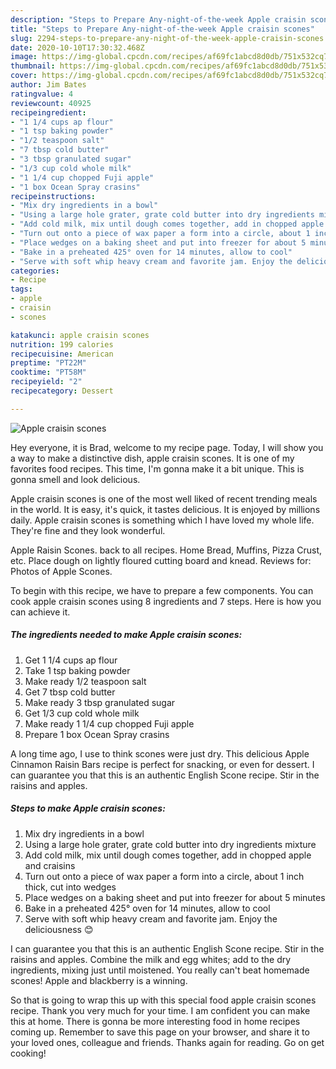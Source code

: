 ```yaml
---
description: "Steps to Prepare Any-night-of-the-week Apple craisin scones"
title: "Steps to Prepare Any-night-of-the-week Apple craisin scones"
slug: 2294-steps-to-prepare-any-night-of-the-week-apple-craisin-scones
date: 2020-10-10T17:30:32.468Z
image: https://img-global.cpcdn.com/recipes/af69fc1abcd8d0db/751x532cq70/apple-craisin-scones-recipe-main-photo.jpg
thumbnail: https://img-global.cpcdn.com/recipes/af69fc1abcd8d0db/751x532cq70/apple-craisin-scones-recipe-main-photo.jpg
cover: https://img-global.cpcdn.com/recipes/af69fc1abcd8d0db/751x532cq70/apple-craisin-scones-recipe-main-photo.jpg
author: Jim Bates
ratingvalue: 4
reviewcount: 40925
recipeingredient:
- "1 1/4 cups ap flour"
- "1 tsp baking powder"
- "1/2 teaspoon salt"
- "7 tbsp cold butter"
- "3 tbsp granulated sugar"
- "1/3 cup cold whole milk"
- "1 1/4 cup chopped Fuji apple"
- "1 box Ocean Spray crasins"
recipeinstructions:
- "Mix dry ingredients in a bowl"
- "Using a large hole grater, grate cold butter into dry ingredients mixture"
- "Add cold milk, mix until dough comes together, add in chopped apple and craisins"
- "Turn out onto a piece of wax paper a form into a circle, about 1 inch thick, cut into wedges"
- "Place wedges on a baking sheet and put into freezer for about 5 minutes"
- "Bake in a preheated 425° oven for 14 minutes, allow to cool"
- "Serve with soft whip heavy cream and favorite jam. Enjoy the deliciousness 😊"
categories:
- Recipe
tags:
- apple
- craisin
- scones

katakunci: apple craisin scones 
nutrition: 199 calories
recipecuisine: American
preptime: "PT22M"
cooktime: "PT58M"
recipeyield: "2"
recipecategory: Dessert

---
```



![Apple craisin scones](https://img-global.cpcdn.com/recipes/af69fc1abcd8d0db/751x532cq70/apple-craisin-scones-recipe-main-photo.jpg)

Hey everyone, it is Brad, welcome to my recipe page. Today, I will show you a way to make a distinctive dish, apple craisin scones. It is one of my favorites food recipes. This time, I'm gonna make it a bit unique. This is gonna smell and look delicious.

Apple craisin scones is one of the most well liked of recent trending meals in the world. It is easy, it's quick, it tastes delicious. It is enjoyed by millions daily. Apple craisin scones is something which I have loved my whole life. They're fine and they look wonderful.

Apple Raisin Scones. back to all recipes. Home Bread, Muffins, Pizza Crust, etc. Place dough on lightly floured cutting board and knead. Reviews for: Photos of Apple Scones.


To begin with this recipe, we have to prepare a few components. You can cook apple craisin scones using 8 ingredients and 7 steps. Here is how you can achieve it.

<!--inarticleads1-->

##### The ingredients needed to make Apple craisin scones:

1. Get 1 1/4 cups ap flour
1. Take 1 tsp baking powder
1. Make ready 1/2 teaspoon salt
1. Get 7 tbsp cold butter
1. Make ready 3 tbsp granulated sugar
1. Get 1/3 cup cold whole milk
1. Make ready 1 1/4 cup chopped Fuji apple
1. Prepare 1 box Ocean Spray crasins


A long time ago, I use to think scones were just dry. This delicious Apple Cinnamon Raisin Bars recipe is perfect for snacking, or even for dessert. I can guarantee you that this is an authentic English Scone recipe. Stir in the raisins and apples. 

<!--inarticleads2-->

##### Steps to make Apple craisin scones:

1. Mix dry ingredients in a bowl
1. Using a large hole grater, grate cold butter into dry ingredients mixture
1. Add cold milk, mix until dough comes together, add in chopped apple and craisins
1. Turn out onto a piece of wax paper a form into a circle, about 1 inch thick, cut into wedges
1. Place wedges on a baking sheet and put into freezer for about 5 minutes
1. Bake in a preheated 425° oven for 14 minutes, allow to cool
1. Serve with soft whip heavy cream and favorite jam. Enjoy the deliciousness 😊


I can guarantee you that this is an authentic English Scone recipe. Stir in the raisins and apples. Combine the milk and egg whites; add to the dry ingredients, mixing just until moistened. You really can&#39;t beat homemade scones! Apple and blackberry is a winning. 

So that is going to wrap this up with this special food apple craisin scones recipe. Thank you very much for your time. I am confident you can make this at home. There is gonna be more interesting food in home recipes coming up. Remember to save this page on your browser, and share it to your loved ones, colleague and friends. Thanks again for reading. Go on get cooking!
